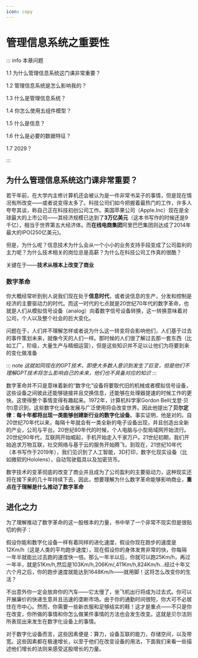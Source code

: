 ```yaml
---
icon: copy
---
```

# 管理信息系统之重要性

::: info 本章问题

1.1 为什么管理信息系统这门课非常重要？

1.2 管理信息系统是怎么影响我的？

1.3 什么是管理信息系统？

1.4 你怎么使用五组件模型？

1.5 什么是信息？

1.6 什么是必要的数据特征？

1.7 2029？

:::

## 为什么管理信息系统这门课非常重要？

若干年前，在大学内主修计算机还会被认为是一件非常书呆子的事情，但是现在情况有所改变——或者说变得太多了。科技公司们如今把握着最热门的工作，许多人夸夸其谈，称自己正在科技初创公司工作。美国苹果公司（Apple.Inc）现在是全球最大的上市公司——其经济规模已达到了**3万亿美元**（这本书写作的时候还是9千亿），相当于世界第五大经济体。而**在线电商集团**阿里巴巴集团则达成了2014年最大的IPO(250亿美元)。

但是，为什么呢？信息技术为什么会从一个小小的业务支持手段变成了公司盈利的主力呢？为什么技术相关的岗位总是高薪？为什么在科技公司工作真的很酷？

关键在于——**技术从根本上改变了商业**

### 数字革命

你大概经常听到别人说我们现在处于**信息时代**，或者说信息的生产，分发和控制是经济的主要驱动力的时代。而这一时代的七点就是20世纪70年代的数字革命，也就是人们从模拟信号设备（analog）向着数字信号设备转换，这一转换意味着对公司，个人以及整个社会的巨大变化。

问题在于，人们并不理解怎样或者说为什么这一转变将会影响他们，人们基于过去的事件策划未来，就像今天的人们一样。那时候的人们很了解过去那一套东西（比如工厂，阶级，大量生产与精细运营），但是这些知识并不足以让他们为将要到来的变化做准备

::: note
*这就如同现在的GPT技术，即使大多数人意识到发生了巨变，但是他们不理解GPT技术将怎么影响自己的未来，他们也不具备对应的知识*
:::

数字革命并不只是意味着新的“数字化”设备将要取代旧的机械或者模拟信号设备，这些设备之间彼此还能够链接并且交换信息，还能够在处理器提速的时候工作的更快。这使得整个事情变得有趣起来。1972年，计算机科学家Gordon Bell(戈登·贝尔)意识到，这些数字化设备发展与广泛使用将会改变世界。因此他提出了**贝尔定律**：**每十年都将出现一类能够创建新行业的数字化设备**。事实证明，他是对的。自20世纪70年代以来，每隔十年就会有一类全新的电子设备出现，并且创造出全新的产业，公司与平台。20世纪80年代的时候，个人电脑与小型局域网开始流行。20世纪90年代，互联网开始崛起，手机开始走入千家万户。21世纪初期，我们开始追求万物互联，社交网络与基于云的服务开始腾飞，到现在，21世纪10年代（本书写作于2019年），我们见识到了人工智能，3D打印，数字化现实设备（比如微软的Hololens），自动驾驶载具以及加密货币。

数字技术的变革彻底的改变了商业并且成为了公司盈利的主要驱动力，这种现实还将在接下来的几十年持续下去，因此，想要理解为什么数字革命能够影响商业，**重点在于理解是什么推动了数字革命**

## 进化之力

为了理解推动了数字革命的这一股根本的力量，书中举了一个非常不现实但是很贴切的例子：

假设你能和数字化设备一样有着同样的进化速度，假设你现在跑步的速度是12Km/h（这是人类的平均跑步速度），现在假设你的身体发育非常的快，你每隔一年半就能比过去跑的速度快一倍。那么一年半以后，你就可以跑25Km/h，再过一年半，就是51Km/h,然后是103Km/h,206Km/,411Km/h,824Km/h...经过十年又六个月之后，你的跑步速度就能达到1648Km/h——就用脚！这将怎么改变你的生活？

不出意外你一定会放弃你的汽车——它太慢了，坐飞机出行将成为过去式。你可以开展廉价的快递生意并且迅速的垄断市场。由于你的通勤时间很短，你大可不必居住在市中心。然而，你需要一些新衣服和足够结实的鞋！这才是重点——不只是你在改变，你所做的事情和你怎么做某件事情的方法也会发生改变。这就是贝尔法则所表现出来发生在数字化设备上的事情。

对于数字化设备而言，这些因素便是：算力，设备互联的能力，存储空间，以及带宽。这些因素都在极速增长，以至于他们在改变设备的用法，下面我们来看一些描述他们增长的法则来感受这股增长的力量。